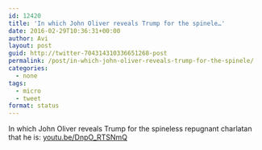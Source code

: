 ```yaml
---
id: 12420
title: 'In which John Oliver reveals Trump for the spinele…'
date: 2016-02-29T10:36:31+00:00
author: Avi
layout: post
guid: http://twitter-704314310336651268-post
permalink: /post/in-which-john-oliver-reveals-trump-for-the-spinele/
categories:
  - none
tags:
  - micro
  - tweet
format: status
---
```

In which John Oliver reveals Trump for the spineless repugnant charlatan that he is: [youtu.be/DnpO_RTSNmQ](http://youtu.be/DnpO_RTSNmQ)